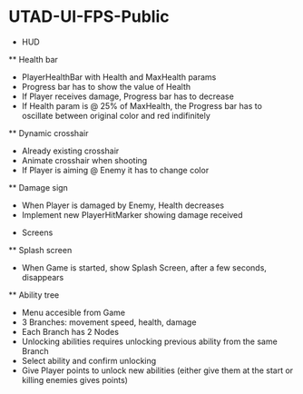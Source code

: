 # UTAD-UI-FPS-Public

* HUD

** Health bar

- PlayerHealthBar with Health and MaxHealth params
- Progress bar has to show the value of Health
- If Player receives damage, Progress bar has to decrease
- If Health param is @ 25% of MaxHealth, the Progress bar has to oscillate between original color and red indifinitely

** Dynamic crosshair

- Already existing crosshair
- Animate crosshair when shooting
- If Player is aiming @ Enemy it has to change color

** Damage sign

- When Player is damaged by Enemy, Health decreases
- Implement new PlayerHitMarker showing damage received

* Screens

** Splash screen

- When Game is started, show Splash Screen, after a few seconds, disappears

** Ability tree

- Menu accesible from Game
- 3 Branches: movement speed, health, damage
- Each Branch has 2 Nodes
- Unlocking abilities requires unlocking previous ability from the same Branch
- Select ability and confirm unlocking
- Give Player points to unlock new abilities (either give them at the start or killing enemies gives points)
